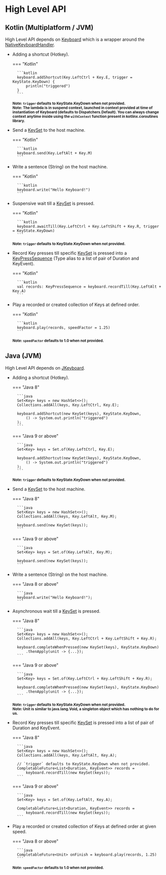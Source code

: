 # High Level API

## Kotlin (Multiplatform / JVM)

High Level API depends on [Keyboard][1] which is a wrapper around the [NativeKeyboardHandler][2].

- Adding a shortcut (Hotkey).

    === "Kotlin"

        ```kotlin
        keyboard.addShortcut(Key.LeftCtrl + Key.E, trigger = KeyState.KeyDown) {
            println("triggered")
        }
        ```
    <sup>**Note: `trigger` defaults to KeyState.KeyDown when not provided.**</sup><br>
    <sup>**Note: The lambda is in suspend context, launched in context provided at time of instantiation of Keyboard (defaults to Dispatchers.Default). You can always change context anytime inside using the `withContext` function present in kotlinx.coroutines library.**</sup>

- Send a [KeySet][3] to the host machine.

    === "Kotlin"

        ```kotlin
        keyboard.send(Key.LeftAlt + Key.M)
        ```

- Write a sentence (String) on the host machine.

    === "Kotlin"

        ```kotlin
        keyboard.write("Hello Keyboard!")
        ```

- Suspensive wait till a [KeySet][3] is pressed.

    === "Kotlin"

        ```kotlin
        keyboard.awaitTill(Key.LeftCtrl + Key.LeftShift + Key.R, trigger = KeyState.KeyDown)
        ```
    <sup>**Note: `trigger` defaults to KeyState.KeyDown when not provided.**</sup>

- Record Key presses till specific [KeySet][3] is pressed into a [KeyPressSequence][1] (Type alias to a list of pair of Duration and KeyEvent).

    === "Kotlin"

        ```kotlin
        val records: KeyPressSequence = keyboard.recordTill(Key.LeftAlt + Key.A)
        ```

- Play a recorded or created collection of Keys at defined order.

    === "Kotlin"

        ```kotlin
        keyboard.play(records, speedFactor = 1.25)
        ```
    <sup>**Note: `speedFactor` defaults to 1.0 when not provided.**</sup>

## Java (JVM)

High Level API depends on [JKeyboard][4].

- Adding a shortcut (Hotkey).

    === "Java 8"

        ```java
        Set<Key> keys = new HashSet<>();
        Collections.addAll(keys, Key.LeftCtrl, Key.E);

        keyboard.addShortcut(new KeySet(keys), KeyState.KeyDown,
            () -> System.out.println("triggered")
        );
        ```
    === "Java 9 or above"

        ```java
        Set<Key> keys = Set.of(Key.LeftCtrl, Key.E);

        keyboard.addShortcut(new KeySet(keys), KeyState.KeyDown,
            () -> System.out.println("triggered")
        );
        ```
    <sup>**Note: `trigger` defaults to KeyState.KeyDown when not provided.**</sup>

- Send a [KeySet][3] to the host machine.

    === "Java 8"

        ```java
        Set<Key> keys = new HashSet<>();
        Collections.addAll(keys, Key.LeftAlt, Key.M);

        keyboard.send(new KeySet(keys));
        ```
    === "Java 9 or above"

        ```java
        Set<Key> keys = Set.of(Key.LeftAlt, Key.M);

        keyboard.send(new KeySet(keys));
        ```

- Write a sentence (String) on the host machine.

    === "Java 8 or above"

        ```java
        keyboard.write("Hello Keyboard!");
        ```

- Asynchronous wait till a [KeySet][3] is pressed.

    === "Java 8"

        ```java
        Set<Key> keys = new HashSet<>();
        Collections.addAll(keys, Key.LeftCtrl + Key.LeftShift + Key.R);

        keyboard.completeWhenPressed(new KeySet(keys), KeyState.KeyDown)
            .thenApply(unit -> {...});
        ```
    === "Java 9 or above"

        ```java
        Set<Key> keys = Set.of(Key.LeftCtrl + Key.LeftShift + Key.R);

        keyboard.completeWhenPressed(new KeySet(keys), KeyState.KeyDown)
            .thenApply(unit -> {...});
        ```
    <sup>**Note: `trigger` defaults to KeyState.KeyDown when not provided.**</sup><br>
    <sup>**Note: Unit is similar to java.lang.Void, a singleton object which has nothing to do for us.**</sup>

- Record Key presses till specific [KeySet][3] is pressed into a list of pair of Duration and KeyEvent.

    === "Java 8"

        ```java
        Set<Key> keys = new HashSet<>();
        Collections.addAll(keys, Key.LeftAlt, Key.A);

        // `trigger` defaults to KeyState.KeyDown when not provided.
        CompletableFuture<List<Duration, KeyEvent>> records =
            keyboard.recordTill(new KeySet(keys));
        ```
    === "Java 9 or above"

        ```java
        Set<Key> keys = Set.of(Key.LeftAlt, Key.A);

        CompletableFuture<List<Duration, KeyEvent>> records =
            keyboard.recordTill(new KeySet(keys));
        ```

- Play a recorded or created collection of Keys at defined order at given speed.

    === "Java 8 or above"

        ```java
        CompletableFuture<Unit> onFinish = keyboard.play(records, 1.25)
        ```
    <sup>**Note: `speedFactor` defaults to 1.0 when not provided.**</sup>

[1]: https://github.com/Animeshz/keyboard-mouse-kt/blob/master/keyboard/src/commonMain/kotlin/com/github/animeshz/keyboard/Keyboard.kt

[2]: https://github.com/Animeshz/keyboard-mouse-kt/blob/master/keyboard/src/commonMain/kotlin/com/github/animeshz/keyboard/NativeKeyboardHandler.kt

[3]: https://github.com/Animeshz/keyboard-mouse-kt/blob/master/keyboard/src/commonMain/kotlin/com/github/animeshz/keyboard/entity/KeySet.kt

[4]: https://github.com/Animeshz/keyboard-mouse-kt/blob/master/integration/keyboard-kt-jdk8/src/main/kotlin/com/github/animeshz/keyboard/JKeyboard.kt
